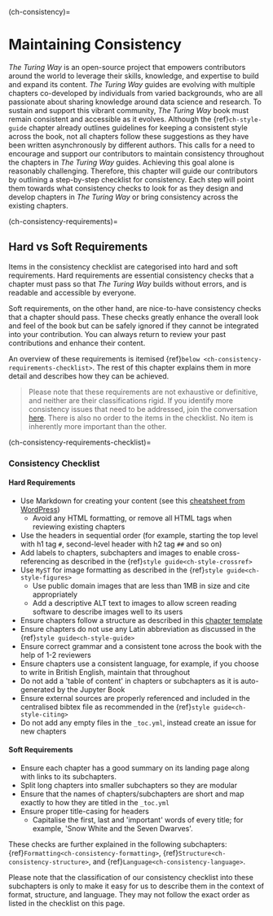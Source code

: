 (ch-consistency)=
# Maintaining Consistency

_The Turing Way_ is an open-source project that empowers contributors around the world to leverage their skills, knowledge, and expertise to build and expand its content.
_The Turing Way_ guides are evolving with multiple chapters co-developed by individuals from varied backgrounds, who are all passionate about sharing knowledge around data science and research.
To sustain and support this vibrant community, _The Turing Way_ book must remain consistent and accessible as it evolves. 
Although the {ref}`ch-style-guide` chapter already outlines guidelines for keeping a consistent style across the book, not all chapters follow these suggestions as they have been written asynchronously by different authors. 
This calls for a need to encourage and support our contributors to maintain consistency throughout the chapters in _The Turing Way_ guides. 
Achieving this goal alone is reasonably challenging. 
Therefore, this chapter will guide our contributors by outlining a step-by-step checklist for consistency.
Each step will point them towards what consistency checks to look for as they design and develop chapters in _The Turing Way_ or bring consistency across the existing chapters.

(ch-consistency-requirements)=
## Hard vs Soft Requirements

Items in the consistency checklist are categorised into hard and soft requirements. 
Hard requirements are essential consistency checks that a chapter must pass so that _The Turing Way_ builds without errors, and is readable and accessible by everyone.

Soft requirements, on the other hand, are nice-to-have consistency checks that a chapter should pass. 
These checks greatly enhance the overall look and feel of the book but can be safely ignored if they cannot be integrated into your contribution.
You can always return to review your past contributions and enhance their content.

An overview of these requirements is itemised {ref}`below <ch-consistency-requirements-checklist>`. The rest of this chapter explains them in more detail and describes how they can be achieved.

> Please note that these requirements are not exhaustive or definitive, and neither are their classifications rigid. 
> If you identify more consistency issues that need to be addressed, join the conversation [here](https://github.com/alan-turing-institute/the-turing-way/issues/1174). 
> There is also no order to the items in the checklist. 
> No item is inherently more important than the other.

(ch-consistency-requirements-checklist)=
### Consistency Checklist

#### Hard Requirements
  - Use Markdown for creating your content (see this [cheatsheet from WordPress](https://wordpress.com/support/markdown-quick-reference/))
    - Avoid any HTML formatting, or remove all HTML tags when reviewing existing chapters
  - Use the headers in sequential order (for example, starting the top level with h1 tag `#`, second-level header with h2 tag `##` and so on)
  - Add labels to chapters, subchapters and images to enable cross-referencing as described in the {ref}`style guide<ch-style-crossref>`
  - Use `MyST` for image formatting as described in the {ref}`style guide<ch-style-figures>`
    - Use public domain images that are less than 1MB in size and cite appropriately
    - Add a descriptive ALT text to images to allow screen reading software to describe images well to its users
  - Ensure chapters follow a structure as described in this [chapter template](https://github.com/alan-turing-institute/the-turing-way/blob/master/templates/CHAPTER_TEMPLATE.md)
  - Ensure chapters do not use any Latin abbreviation as discussed in the {ref}`style guide<ch-style-guide>`
  - Ensure correct grammar and a consistent tone across the book with the help of 1-2 reviewers
  - Ensure chapters use a consistent language, for example, if you choose to write in British English, maintain that throughout
  - Do not add a 'table of content' in chapters or subchapters as it is auto-generated by the Jupyter Book
  - Ensure external sources are properly referenced and included in the centralised bibtex file as recommended in the {ref}`style guide<ch-style-citing>`
  - Do not add any empty files in the `_toc.yml`, instead create an issue for new chapters

#### Soft Requirements
  - Ensure each chapter has a good summary on its landing page along with links to its subchapters.
  - Split long chapters into smaller subchapters so they are modular
  - Ensure that the names of chapters/subchapters are short and map exactly to how they are titled in the `_toc.yml`
  - Ensure proper title-casing for headers
    - Capitalise the first, last and 'important' words of every title; for example, 'Snow White and the Seven Dwarves'.

These checks are further explained in the following subchapters: {ref}`Formatting<ch-consistency-formatting>`, {ref}`Structure<ch-consistency-structure>`, and {ref}`Language<ch-consistency-language>`.

Please note that the classification of our consistency checklist into these subchapters is only to make it easy for us to describe them in the context of format, structure, and language.
They may not follow the exact order as listed in the checklist on this page.
